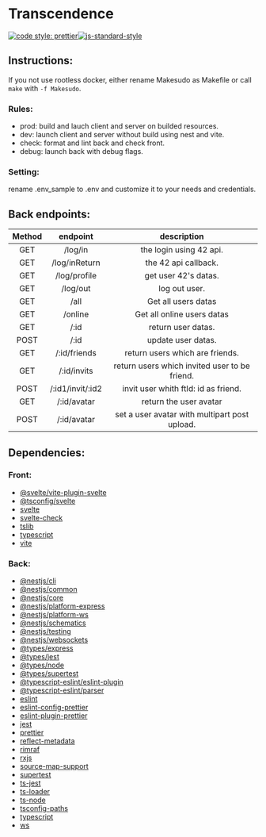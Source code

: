 # Transcendence
[![code style: prettier](https://img.shields.io/badge/code_style-prettier-ff69b4.svg?style=flat-square)](https://github.com/prettier/prettier)[![js-standard-style](https://cdn.rawgit.com/standard/standard/master/badge.svg)](http://standardjs.com)


## Instructions:

If you not use rootless docker, either rename Makesudo as Makefile or call `make` with `-f Makesudo`.
### Rules:
- prod: build and lauch client and server on builded resources.
- dev: launch client and server without build using nest and vite. 
- check: format and lint back and check front.
- debug: launch back with debug flags.

### Setting:
rename .env_sample to .env and customize it to your needs and credentials.

## Back endpoints:
|Method|endpoint|description|
|:---:|:---:|:---:|
|GET |/log/in       |the login using 42 api.|
|GET |/log/inReturn |the 42 api callback.|
|GET |/log/profile  |get user 42's datas.|
|GET |/log/out      |log out user.|
|GET |/all| Get all users datas|
|GET |/online| Get all online users datas|
|GET |/:id             |return user datas.|
|POST|/:id             |update user datas.|
|GET |/:id/friends      |return users which are friends.|
|GET |/:id/invits       |return users which invited user to be friend.|
|POST|/:id1/invit/:id2    |invit user whith ftId: id as friend.|
|GET |/:id/avatar       |return the user avatar|
|POST|/:id/avatar       |set a user avatar with multipart post upload.|

## Dependencies:

### Front:
- [@svelte/vite-plugin-svelte](https://www.npmjs.com/package/@sveltejs/vite-plugin-svelte)
- [@tsconfig/svelte](https://www.npmjs.com/package/@tsconfig/svelte)
- [svelte](https://www.npmjs.com/package/svelte)
- [svelte-check](https://www.npmjs.com/package/svelte-check)
- [tslib](https://www.npmjs.com/package/tslib)
- [typescript](https://www.npmjs.com/package/typescript)
- [vite](https://www.npmjs.com/package/vite)

### Back:
- [@nestjs/cli](https://www.npmjs.com/package/@nestjs/cli)
- [@nestjs/common](https://www.npmjs.com/package/@nestjs/common)
- [@nestjs/core](https://www.npmjs.com/package/@nestjs/core)
- [@nestjs/platform-express](https://www.npmjs.com/package/@nestjs/platform-express)
- [@nestjs/platform-ws](https://www.npmjs.com/package/@nestjs/platform-ws)
- [@nestjs/schematics](https://www.npmjs.com/package/@nestjs/schematics)
- [@nestjs/testing](https://www.npmjs.com/package/@nestjs/testing)
- [@nestjs/websockets](https://www.npmjs.com/package/@nestjs/websockets)
- [@types/express](https://www.npmjs.com/package/@types/express)
- [@types/jest](https://www.npmjs.com/package/@types/jest)
- [@types/node](https://www.npmjs.com/package/@types/node)
- [@types/supertest](https://www.npmjs.com/package/@types/supertest)
- [@typescript-eslint/eslint-plugin](https://www.npmjs.com/package/@typescript-eslint/eslint-plugin)
- [@typescript-eslint/parser](https://www.npmjs.com/package/@typescript-eslint/parser)
- [eslint](https://www.npmjs.com/package/eslint)
- [eslint-config-prettier](https://www.npmjs.com/package/eslint-config-prettier)
- [eslint-plugin-prettier](https://www.npmjs.com/package/eslint-plugin-prettier)
- [jest](https://www.npmjs.com/package/jest)
- [prettier](https://www.npmjs.com/package/prettier)
- [reflect-metadata](https://www.npmjs.com/package/reflect-metadata)
- [rimraf](https://www.npmjs.com/package/rimraf)
- [rxjs](https://www.npmjs.com/package/rxjs)
- [source-map-support](https://www.npmjs.com/package/source-map-support)
- [supertest](https://www.npmjs.com/package/supertest)
- [ts-jest](https://www.npmjs.com/package/ts-jest)
- [ts-loader](https://www.npmjs.com/package/ts-loader)
- [ts-node](https://www.npmjs.com/package/ts-node)
- [tsconfig-paths](https://www.npmjs.com/package/tsconfig-paths)
- [typescript](https://www.npmjs.com/package/typescript)
- [ws](https://www.npmjs.com/package/ws)


